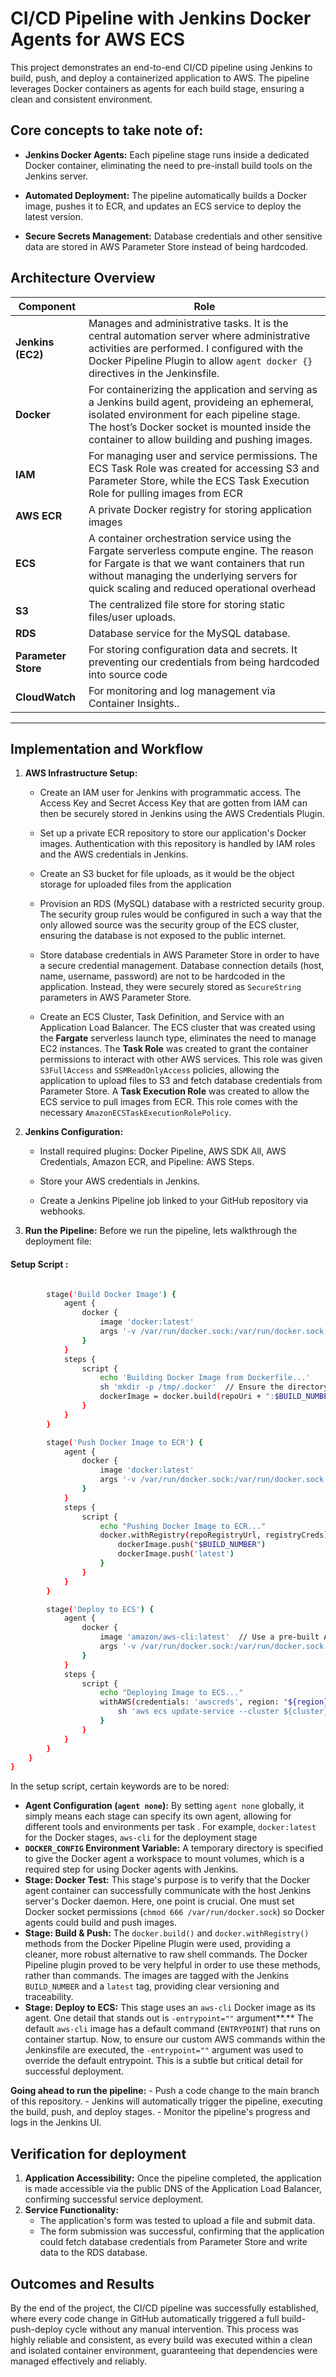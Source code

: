 # **CI/CD Pipeline with Jenkins Docker Agents for AWS ECS**

This project demonstrates an end-to-end CI/CD pipeline using Jenkins to build, push, and deploy a containerized application to AWS. The pipeline leverages Docker containers as agents for each build stage, ensuring a clean and consistent environment.

## **Core concepts to take note of:**

-   **Jenkins Docker Agents:** Each pipeline stage runs inside a dedicated Docker container, eliminating the need to pre-install build tools on the Jenkins server.
    
-   **Automated Deployment:** The pipeline automatically builds a Docker image, pushes it to ECR, and updates an ECS service to deploy the latest version.
    
-   **Secure Secrets Management:** Database credentials and other sensitive data are stored in AWS Parameter Store instead of being hardcoded.

   ##  Architecture Overview

| Component | Role |
|-----------|------|
| **Jenkins (EC2)** | Manages and administrative tasks. It is the central automation server where administrative activities are performed. I configured with the Docker Pipeline Plugin to allow `agent docker {}` directives in the Jenkinsfile.|
| **Docker** | For containerizing the application and serving as a Jenkins build agent, provideing an ephemeral, isolated environment for each pipeline stage. The host’s Docker socket is mounted inside the container to allow building and pushing images.|
| **IAM** | For managing user and service permissions. The ECS Task Role was created for accessing S3 and Parameter Store, while the ECS Task Execution Role for pulling images from ECR |
| **AWS ECR** |A private Docker registry for storing application images |
| **ECS** | A container orchestration service using the Fargate serverless compute engine. The reason for Fargate is that we want containers that run without managing the underlying servers for quick scaling and reduced operational overhead |
| **S3** | The centralized file store for storing static files/user uploads. |
| **RDS** | Database service for the MySQL database. |
| **Parameter Store** | For storing configuration data and secrets. It preventing our credentials from being hardcoded into source code |
| **CloudWatch** | For monitoring and log management via Container Insights.. |
---

## **Implementation  and Workflow**

1.  **AWS Infrastructure Setup:**
    -   Create an IAM user for Jenkins with programmatic access. The Access Key and Secret Access Key that are gotten from IAM can then be securely stored in Jenkins using the AWS Credentials Plugin.
        
    -   Set up a private ECR repository to store our application's Docker images. Authentication with this repository is handled by IAM roles and the AWS credentials in Jenkins.
        
    -   Create an S3 bucket for file uploads, as it would be the object storage for uploaded files from the application
        
    -   Provision an RDS (MySQL) database with a restricted security group. The security group rules would be configured in such a way that the only allowed source was the security group of the ECS cluster, ensuring the database is not exposed to the public internet.
        
    -   Store database credentials in AWS Parameter Store in order to have a secure credential management. Database connection details (host, name, username, password) are not to be hardcoded in the application. Instead, they were securely stored as `SecureString` parameters in AWS Parameter Store.
        
    -   Create an ECS Cluster, Task Definition, and Service with an Application Load Balancer. The ECS cluster that was created using the **Fargate** serverless launch type, eliminates the need to manage EC2 instances. The **Task Role** was created to grant the container permissions to interact with other AWS services. This role was given `S3FullAccess` and `SSMReadOnlyAccess` policies, allowing the application to upload files to S3 and fetch database credentials from Parameter Store.  A **Task Execution Role** was created to allow the ECS service to pull images from ECR. This role comes with the necessary `AmazonECSTaskExecutionRolePolicy`.
        
2.  **Jenkins Configuration:**
    
    -   Install required plugins: Docker Pipeline, AWS SDK All, AWS Credentials, Amazon ECR, and Pipeline: AWS Steps.
        
    -   Store your AWS credentials in Jenkins.
        
    -   Create a Jenkins Pipeline job linked to your GitHub repository via webhooks.
        
3.  **Run the Pipeline:**
Before we run the pipeline, lets walkthrough the deployment file:
#### Setup Script :
```bash

        stage('Build Docker Image') {
            agent {
                docker {
                    image 'docker:latest'
                    args '-v /var/run/docker.sock:/var/run/docker.sock'  // Mount Docker socket
                }
            }
            steps {
                script {
                    echo 'Building Docker Image from Dockerfile...'
                    sh 'mkdir -p /tmp/.docker'  // Ensure the directory exists
                    dockerImage = docker.build(repoUri + ":$BUILD_NUMBER")
                }
            }
        }

        stage('Push Docker Image to ECR') {
            agent {
                docker {
                    image 'docker:latest'
                    args '-v /var/run/docker.sock:/var/run/docker.sock'  // Mount Docker socket
                }
            }
            steps {
                script {
                    echo "Pushing Docker Image to ECR..."
                    docker.withRegistry(repoRegistryUrl, registryCreds) {
                        dockerImage.push("$BUILD_NUMBER")
                        dockerImage.push('latest')
                    }
                }
            }
        }

        stage('Deploy to ECS') {
            agent {
                docker {
                    image 'amazon/aws-cli:latest'  // Use a pre-built AWS CLI Docker image for ECS deployment
                    args '-v /var/run/docker.sock:/var/run/docker.sock --entrypoint=""'  // Optional if needed by AWS CLI
                }
            }
            steps {
                script {
                    echo "Deploying Image to ECS..."
                    withAWS(credentials: 'awscreds', region: "${region}") {
                        sh 'aws ecs update-service --cluster ${cluster} --service ${service} --force-new-deployment'
                    }
                }
            }
        } 
    }
}
```
In the setup script, certain keywords are to be nored:

-   **Agent Configuration (`agent none`):** By setting `agent none` globally, it simply means each stage can specify its own agent, allowing for different tools and environments per task . For example, `docker:latest` for the Docker stages, `aws-cli` for the deployment stage
-   **`DOCKER_CONFIG` Environment Variable:** A temporary directory is specified to give the Docker agent a workspace to mount volumes, which is a required step for using Docker agents with Jenkins. 
-   **Stage: Docker Test:** This stage's purpose is to verify that the Docker agent container can successfully communicate with the host Jenkins server's Docker daemon. Here, one point is crucial. One must set Docker socket permissions (`chmod 666 /var/run/docker.sock`) so Docker agents could build and push images.
-   **Stage: Build & Push:** The `docker.build()` and `docker.withRegistry()` methods from the Docker Pipeline Plugin were used, providing a cleaner, more robust alternative to raw shell commands. The Docker Pipeline plugin proved to be very helpful in order to use these methods, rather than commands. The images are tagged with the Jenkins `BUILD_NUMBER` and a `latest` tag, providing clear versioning and traceability.
-   **Stage: Deploy to ECS:** This stage uses an `aws-cli` Docker image as its agent. One detail that stands out is `-entrypoint=""` argument**.** The default `aws-cli` image has a default command (`ENTRYPOINT`) that runs on container startup. Now, to ensure our custom AWS commands within the Jenkinsfile are executed, the `-entrypoint=""` argument was used to override the default entrypoint. This is a subtle but critical detail for successful deployment.

**Going ahead to run the pipeline:**
    -   Push a code change to the main branch of this repository.
    -   Jenkins will automatically trigger the pipeline, executing the build, push, and deploy stages.
    -   Monitor the pipeline's progress and logs in the Jenkins UI.

## **Verification for deployment**

1.  **Application Accessibility:** Once the pipeline completed, the application is made accessible via the public DNS of the Application Load Balancer, confirming successful service deployment.
2.  **Service Functionality:**
    -   The application's form was tested to upload a file and submit data.
    -   The form submission was successful, confirming that the application could fetch database credentials from Parameter Store and write data to the RDS database.

## **Outcomes and Results**

By the end of the project, the CI/CD pipeline was successfully established, where every code change in GitHub automatically triggered a full build-push-deploy cycle without any manual intervention. This process was highly reliable and consistent, as every build was executed within a clean and isolated container environment, guaranteeing that dependencies were managed effectively and reliably.
